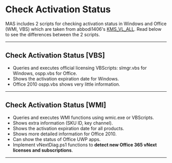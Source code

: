 # Check Activation Status

MAS includes 2 scripts for checking activation status in Windows and Office (WMI, VBS) which are taken from abbodi1406's [KMS_VL_ALL](https://github.com/abbodi1406/KMS_VL_ALL_AIO/).
Read below to see the differences between the 2 scripts.

------------------------------------------------------------------------

## Check Activation Status [VBS]

-   Queries and executes official licensing VBScripts: slmgr.vbs for Windows, ospp.vbs for Office.
-   Shows the activation expiration date for Windows.
-   Office 2010 ospp.vbs shows very little information.

------------------------------------------------------------------------

## Check Activation Status [WMI]

-   Queries and executes WMI functions using wmic.exe or VBScripts.
-   Shows extra information (SKU ID, key channel).
-   Shows the activation expiration date for all products.
-   Shows more detailed information for Office 2010.
-   Can show the status of Office UWP apps.
-   Implement vNextDiag.ps1 functions to **detect new Office 365 vNext licenses and subscriptions**.

------------------------------------------------------------------------
